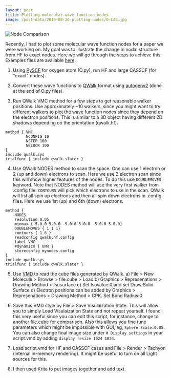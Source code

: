 ```yaml
---
layout: post
title: Plotting molecular wave function nodes
image: /post-data/2019-08-26-plotting-nodes/O-CAS.jpg
---
```


![Node Comparison](/post-data/2019-08-26-plotting-nodes/1.jpg)

Recently, I had to plot some molecular wave function nodes for a paper we were working on.
My goal was to illustrate the change in nodal structure from HF to exact nodes.
Here we will go through the steps to achieve this.
Examples files are available [here](/post-data/2019-08-26-plotting-nodes/post.tar.gz).

1. Using [PySCF](https://github.com/pyscf/pyscf) for oxygen atom (O.py), run HF and large CASSCF (for "exact" nodes).

2. Convert these wave functions to [QWalk](https://github.com/QWalk/mainline) format using [autogenv2](https://github.com/lkwagner/autogenv2) (done at the end of O.py files).

3. Run QWalk VMC method for a few steps to get reasonable walker positions. 
Use approximately ~10 walkers, since you might want to try different walkers to plot the wave function nodes since they depend on the electron positions. 
This is similar to a 3D object having different 2D shadows depending on the orientation (qwalk.hf).
```
method { VMC
         NCONFIG 10
         NSTEP 100
         NBLOCK 100
}
include qwalk.sys
trialfunc { include qwalk.slater }
```


4. Use QWalk NODES method to scan the space. 
One can use 1 electron or 2 (up and down) electrons to scan. 
Here we use 2 electron scan since this will show higher features of the nodes.
To do this use `DOUBLEMOVES` keyword. 
Note that NODES method will use the very first walker from .config file.
`CONTOURS` will pick which electrons to use in the scan.
QWalk will list all spin up electrons and then all spin down electrons in .config files.
Here we use 1st (up) and 6th (down) electrons.
```
method {
    NODES
    resolution 0.05
    minmax {-5.0.0 5.0.0 -5.0.0 5.0.0 -5.0.0 5.0.0}
    DOUBLEMOVES { 1 1 1}
    contours { 1 6 }
    readconfig qwalk.hf.config
    label VMC
    #dynamics { UNR }
    storeconfig mynodes.config
}
include qwalk.sys
trialfunc { include qwalk.slater }
```

5. Use [VMD](https://www.ks.uiuc.edu/Research/vmd/current/ig/ig.html) to read the cube files generated by QWalk.
   a) File > New Molecule > Browse > file.cube > Load
   b) Graphics > Represenations > Drawing Method > Isosurface
   c) Set Isovalue:0 and set Draw:Solid Surface
   d) Electron positions can be added by Graphics > Represenations > Drawing Method > CPK. Set Bond Radius:0

6. Save this VMD style by File > Save Visulaization State.
This will allow you to simply Load Visulaization State and not repeat yourself.
I found this very useful since you can edit this script, for instance, change to another file.cube for comparison.
Also this allows you fine tune parameters which might be impossible with GUI, eg, `Sphere Scale:0.05`.
You can also change final image size under `# Display settings` in your script.vmd by adding `display resize 1024 1024`.

7. Load script.vmd for HF and CASSCF cases and File > Render > Tachyon (internal in-memory rendering).
It might be useful to turn on all Light sources for this.

8. I then used Krita to put images together and add text.



